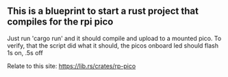 ## This is a blueprint to start a rust project that compiles for the rpi pico

Just run 'cargo run' and it should compile and upload to a mounted pico.
To verify, that the script did what it should, the picos onboard led should flash 1s on, .5s off

Relate to this site: https://lib.rs/crates/rp-pico
